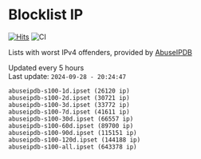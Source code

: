 # Blocklist IP

[![Hits](https://hits.seeyoufarm.com/api/count/incr/badge.svg?url=https%3A%2F%2Fgithub.com%2Fborestad%2Fblocklist-ip%2F&count_bg=%2379C83D&title_bg=%23555555&icon=&icon_color=%23E7E7E7&title=hits&edge_flat=false)](https://hits.seeyoufarm.com)  ![CI](https://img.shields.io/github/workflow/status/borestad/blocklist-ip/CI?style=flat-square)

Lists with worst IPv4 offenders, provided by [AbuseIPDB](https://www.abuseipdb.com/)

<!-- FOOTER-PLACEHOLDER -->
Updated every 5 hours<br>
Last update: `2024-09-28 - 20:24:47`
```
abuseipdb-s100-1d.ipset (26120 ip)
abuseipdb-s100-2d.ipset (30721 ip)
abuseipdb-s100-3d.ipset (33772 ip)
abuseipdb-s100-7d.ipset (41611 ip)
abuseipdb-s100-30d.ipset (66557 ip)
abuseipdb-s100-60d.ipset (89700 ip)
abuseipdb-s100-90d.ipset (115151 ip)
abuseipdb-s100-120d.ipset (144188 ip)
abuseipdb-s100-all.ipset (643378 ip)
```
